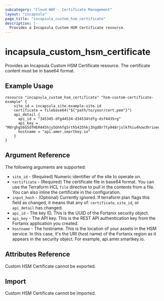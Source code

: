 ```yaml
---
subcategory: "Cloud WAF - Certificate Management"
layout: "incapsula"
page_title: "incapsula_custom_hsm_certificate"
description: |-
  Provides a Incapsula Custom HSM Certificate resource.
---
```


# incapsula_custom_hsm_certificate

Provides an Incapsula Custom HSM Certificate resource.
The certificate content must be in base64 format.

## Example Usage

```hcl
resource "incapsula_custom_hsm_certificate" "hsm-custom-certificate-example" {
    site_id = incapsula_site.example-site.id
    certificate = filebase64("${"path/to/your/cert.pem"}")
    api_detail {
      api_id = "345345-dfg44534-d34534tdfg-dsf4435rg" 
      api_key = "Mdrghg56G5dfHER445hjy5Ghhfg5rth5435hkj3hgd8r7ty948rjslkfhiu4how3hrioeuhtiuer"
      hostname = "api.amer.smartkey.io"
    }
}
```

## Argument Reference

The following arguments are supported:

* `site_id` - (Required) Numeric identifier of the site to operate on.
* `certificate` - (Required) The certificate file in base64 format. You can use the Terraform HCL `file` directive to pull in the contents from a file. You can also inline the certificate in the configuration.
* `input_hash` - (Optional) Currently ignored. If terraform plan flags this field as changed, it means that any of: `certificate`, `site_id`, or `api_detail` has changed.
* `api_id` - The key ID. This is the UUID of the Fortanix security object.
* `api_key` - The API key. This is the REST API authentication key from the Fortanix application you created.
* `hostname` - The hostname. This is the location of your assets in the HSM service. In this case, it's the URI (host name) of the Fortanix region as it appears in the security object. For example, api.amer.smartkey.io.

## Attributes Reference

Custom HSM Certificate cannot be exported.

## Import

Custom HSM Certificate cannot be imported.